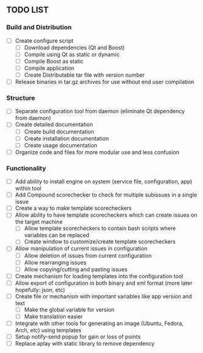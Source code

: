## TODO LIST
### Build and Distribution
- [ ] Create configure script
  - [ ] Download dependencies (Qt and Boost)
  - [ ] Compile using Qt as static or dynamic
  - [ ] Compile Boost as static
  - [ ] Compile application
  - [ ] Create Distributable tar file with version number
- [ ] Release binaries in tar.gz archives for use without end user compilation
### Structure
- [ ] Separate configuration tool from daemon (eliminate Qt dependency from daemon)
- [ ] Create detailed documentation
  - [ ] Create build documentation
  - [ ] Create installation documentation
  - [ ] Create usage documentation
- [ ] Organize code and files for more modular use and less confusion
### Functionality
- [ ] Add ability to install engine on system (service file, configuration, app) within tool
- [ ] Add Compound scorechecker to check for multiple subissues in a single issue
- [ ] Create a way to make template scorecheckers
- [ ] Allow ability to have template scorecheckers which can create issues on the target machine
  - [ ] Allow template scorecheckers to contain bash scripts where variables can be replaced
  - [ ] Create window to customize/create template scorecheckers
- [ ] Allow manipulation of current issues in configuration
  - [ ] Allow deletion of issues from current configuration
  - [ ] Allow rearranging issues
  - [ ] Allow copying/cutting and pasting issues
- [ ] Create mechanism for loading templates into the configuration tool
- [ ] Allow export of configuration in both binary and xml format (more later hopefully: json, etc)
- [ ] Create file or mechanism with important variables like app version and text
  - [ ] Make the global variable for version
  - [ ] Make translation easier
- [ ] Integrate with other tools for generating an image (Ubuntu, Fedora, Arch, etc) using templates
- [ ] Setup notify-send popup for gain or loss of points
- [ ] Replace aplay with static library to remove dependency
